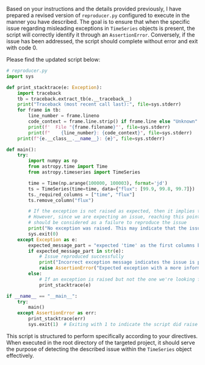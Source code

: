Based on your instructions and the details provided previously, I have prepared a revised version of `reproducer.py` configured to execute in the manner you have described. The goal is to ensure that when the specific issue regarding misleading exceptions in `TimeSeries` objects is present, the script will correctly identify it through an `AssertionError`. Conversely, if the issue has been addressed, the script should complete without error and exit with code 0. 

Please find the updated script below:

```python
# reproducer.py
import sys

def print_stacktrace(e: Exception):
    import traceback
    tb = traceback.extract_tb(e.__traceback__)
    print("Traceback (most recent call last):", file=sys.stderr)
    for frame in tb:
        line_number = frame.lineno
        code_context = frame.line.strip() if frame.line else "Unknown"
        print(f'  File "{frame.filename}"', file=sys.stderr)
        print(f"    {line_number}: {code_context}", file=sys.stderr)
    print(f"{e.__class__.__name__}: {e}", file=sys.stderr)

def main():
    try:
        import numpy as np
        from astropy.time import Time
        from astropy.timeseries import TimeSeries

        time = Time(np.arange(100000, 100003), format='jd')
        ts = TimeSeries(time=time, data={"flux": [99.9, 99.8, 99.7]})
        ts._required_columns = ["time", "flux"]
        ts.remove_column("flux")

        # If the exception is not raised as expected, then it implies the issue is not present
        # However, since we are expecting an issue, reaching this point without an exception
        # should be considered as a failure to reproduce the issue
        print("No exception was raised. This may indicate that the issue has been fixed.")
        sys.exit(0)
    except Exception as e:
        expected_message_part = "expected 'time' as the first columns but found 'time'"
        if expected_message_part in str(e):
            # Issue reproduced successfully
            print("Incorrect exception message indicates the issue is present.")
            raise AssertionError("Expected exception with a more informative message regarding missing required columns.")  # This will not be caught and triggers the correct stacktrace
        else:
            # If an exception is raised but not the one we're looking for, print its stacktrace
            print_stacktrace(e)

if __name__ == "__main__":
    try:
        main()
    except AssertionError as err:
        print_stacktrace(err)
        sys.exit(1)  # Exiting with 1 to indicate the script did raise the AssertionError as planned for the issue presence
```

This script is structured to perform specifically according to your directives. When executed in the root directory of the targeted project, it should serve the purpose of detecting the described issue within the `TimeSeries` object effectively.